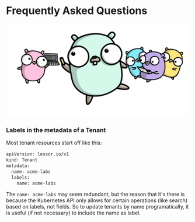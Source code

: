 # Frequently Asked Questions

<p align="center">
  <img src="./images/gophers/learn.png" width="500">
</p>

### Labels in the metadata of a Tenant

Most tenant resources start off like this:

```
apiVersion: lessor.io/v1
kind: Tenant
metadata:
  name: acme-labs
  labels:
    name: acme-labs
```

The `name: acme-labs` may seem redundant, but the reason that it's there is because the Kubernetes API only allows for certain operations (like search) based on labels, not fields. So to update tenants by name programatically, it is useful (if not necessary) to include the name as label.
